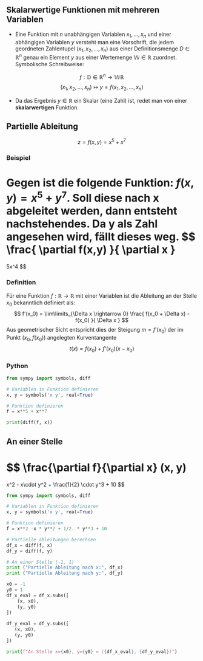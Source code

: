 ## Skalarwertige Funktionen mit mehreren Variablen

- Eine Funktion mit $n$ unabhängigen Variablen $x_1, …, x_n$ und einer abhängigen Variablen $y$ versteht man eine Vorschrift, die jedem geordneten Zahlentupel ($x_1, x_2, …, x_n$) aus einer Definitionsmenge $D \in \mathbb{R}^n$ genau ein Element $y$ aus einer Wertemenge $\mathbb{W} \in \mathbb{R}$ zuordnet.
Symbolische Schreibweise:

$$
f: \mathbb{D} \in \mathbb{R}^n \rightarrow \mathbb{W} \mathbb{R}
$$
$$
(x_1,x_2,…,x_n) \mapsto y = f(x_1, x_2, …, x_n)
$$
- Da das Ergebnis $y \in \mathbb{R}$ ein Skalar (eine Zahl) ist, redet man von einer **skalarwertigen** Funktion.

## Partielle Ableitung
$$
z = f(x,y) = x^5 + x^7
$$
### Beispiel

Gegen ist die folgende Funktion: $f(x,y) = x^5 + y^7$. Soll diese nach x abgeleitet werden, dann entsteht nachstehendes. Da y als Zahl angesehen wird, fällt dieses weg.
$$
\frac{
\partial f(x,y)
}{
\partial x
}
=
5x^4
$$

### Definition
Für eine Funktion $f: \mathbb{R} \rightarrow \mathbb{R}$ mit einer Variablen ist die Ableitung an der Stelle $x_0$ bekanntlich definiert als:
$$
f’(x_0) = \lim\limits_{\Delta x \rightarrow 0}
\frac{
f(x_0 + \Delta x) - f(x_0)
}{
\Delta x
}
$$
Aus geometrischer Sicht entspricht dies der Steigung $m = f‘(x_0)$ der im Punkt $(x_0, f(x_0))$ angelegten Kurventangente
$$
t(x) = f(x_0) + f‘(x_0)(x- x_0)
$$
### Python
```python
from sympy import symbols, diff

# Variablen in Funktion definieren
x, y = symbols('x y', real=True)

# Funktion definieren
f = x**5 + x**7

print(diff(f, x))
```


## An einer Stelle

$$
\frac{\partial f}{\partial x}
(x, y)
=
x^2 - x\cdot y^2 + \frac{1}{2} \cdot y^3 + 10
$$

```python
from sympy import symbols, diff

# Variablen in Funktion definieren
x, y = symbols('x y', real=True)

# Funktion definieren
f = x**2 -x * y**2 + 1/2. * y**3 + 10

# Partielle ableitungen berechnen
df_x = diff(f, x)
df_y = diff(f, y)

# An einer Stelle (-1, 1)
print ("Partielle Ableitung nach x:", df_x)
print ("Partielle Ableitung nach y:", df_y)

x0 = -1
y0 = 1
df_x_eval = df_x.subs([
    (x, x0),
    (y, y0)
])
    
df_y_eval = df_y.subs([
   (x, x0),
   (y, y0)
])

print(f"An Stelle x={x0}, y={y0} = ({df_x_eval}, {df_y_eval})")
```